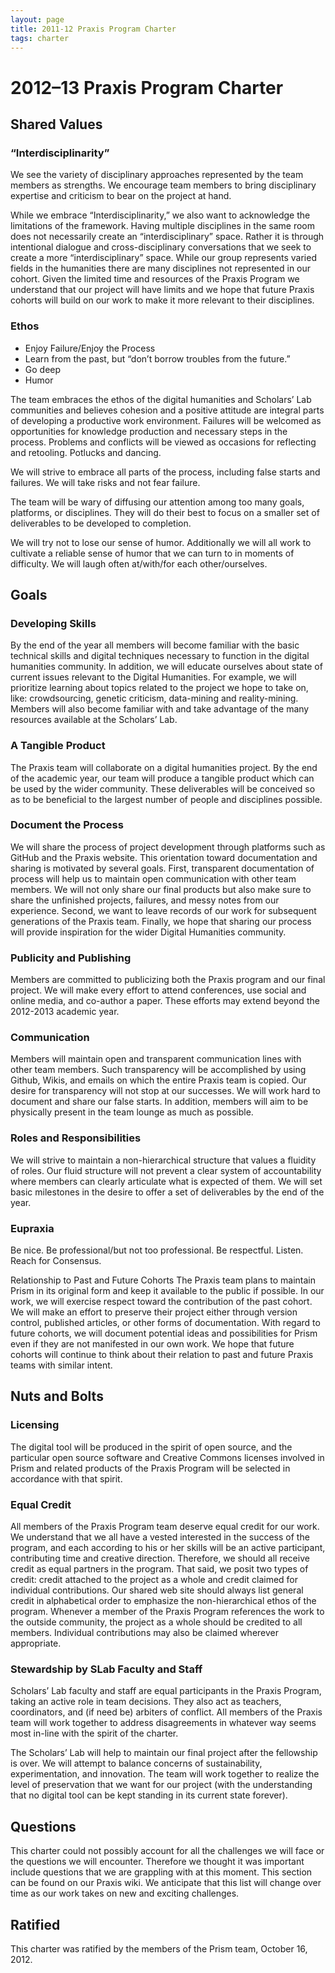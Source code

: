 ```yaml
---
layout: page
title: 2011-12 Praxis Program Charter
tags: charter
---
```


# 2012–13 Praxis Program Charter


## Shared Values

### “Interdisciplinarity”

We see the variety of disciplinary approaches represented by the team members as strengths. We encourage team members to bring disciplinary expertise and criticism to bear on the project at hand.

While we embrace “Interdisciplinarity,” we also want to acknowledge the limitations of the framework.  Having multiple disciplines in the same room does not necessarily create an “interdisciplinary” space.  Rather it is through intentional dialogue and cross-disciplinary conversations that we seek to create a more “interdisciplinary” space.  While our group represents varied fields in the humanities there are many disciplines not represented in our cohort.  Given the limited time and resources of the Praxis Program we understand that our project will have limits and we hope that future Praxis cohorts will build on our work to make it more relevant to their disciplines.

### Ethos

* Enjoy Failure/Enjoy the Process
* Learn from the past, but “don’t borrow troubles from the future.”
* Go deep
* Humor

The team embraces the ethos of the digital humanities and Scholars’ Lab communities and believes cohesion and a positive attitude are integral parts of developing a productive work environment. Failures will be welcomed as opportunities for knowledge production and necessary steps in the process. Problems and conflicts will be viewed as occasions for reflecting and retooling. Potlucks and dancing. 
 
We will strive to embrace all parts of the process, including false starts and failures.  We will take risks and not fear failure.

The team will be wary of diffusing our attention among too many goals, platforms, or disciplines. They will do their best to focus on a smaller set of deliverables to be developed to completion.

We will try not to lose our sense of humor.  Additionally we will all work to cultivate a reliable sense of humor that we can turn to in moments of difficulty.  We will laugh often at/with/for each other/ourselves.


## Goals

### Developing Skills

By the end of the year all members will become familiar with the basic technical skills and digital techniques necessary to function in the digital humanities community.  In addition, we will educate ourselves about state of current issues relevant to the Digital Humanities. For example, we will prioritize learning about topics related to the project we hope to take on, like: crowdsourcing, genetic criticism, data-mining and reality-mining. Members will also become familiar with and take advantage of the many resources available at the Scholars’ Lab.  

### A Tangible Product

The Praxis team will collaborate on a digital humanities project. By the end of the academic year, our team will produce a tangible product which can be used by the wider community. These deliverables will be conceived so as to be beneficial to the largest number of people and disciplines possible.

### Document the Process

We will share the process of project development through platforms such as GitHub and the Praxis website.  This orientation toward documentation and sharing is motivated by several goals.  First, transparent documentation of process will help us to maintain open communication with other team members.  We will not only share our final products but also make sure to share the unfinished projects, failures, and messy notes from our experience.  Second, we want to leave records of our work for subsequent generations of the Praxis team.  Finally, we hope that sharing our process will provide inspiration for the wider Digital Humanities community.

### Publicity and Publishing

Members are committed to publicizing both the Praxis program and our final project.  We will make every effort to attend conferences, use social and online media, and co-author a paper.  These efforts may extend beyond the 2012-2013 academic year.

### Communication

Members will maintain open and transparent communication lines with other team members.  Such transparency will be accomplished by using Github, Wikis, and emails on which the entire Praxis team is copied.  Our desire for transparency will not stop at our successes.  We will work hard to document and share our false starts.  In addition, members will aim to be physically present in the team lounge as much as possible. 

### Roles and Responsibilities

We will strive to maintain a non-hierarchical structure that values a fluidity of roles.  Our fluid structure will not prevent a clear system of accountability where members can clearly articulate what is expected of them.  We will set basic milestones in the desire to offer a set of deliverables by the end of the year.

### Eupraxia

Be nice. Be professional/but not too professional. Be respectful. Listen.  Reach for Consensus.

Relationship to Past and Future Cohorts
The Praxis team plans to maintain Prism in its original form and keep it available to the public if possible. In our work, we will exercise respect toward the contribution of the past cohort.  We will make an effort to preserve their project either through version control, published articles, or other forms of documentation.   With regard to future cohorts, we will document potential ideas and possibilities for Prism even if they are not manifested in our own work.  We hope that future cohorts will continue to think about their relation to past and future Praxis teams with similar intent. 

## Nuts and Bolts

### Licensing

The digital tool will be produced in the spirit of open source, and the particular open source software and Creative Commons licenses involved in Prism and related products of the Praxis Program will be selected in accordance with that spirit.

### Equal Credit

All members of the Praxis Program team deserve equal credit for our work. We understand that we all have a vested interested in the success of the program, and each according to his or her skills will be an active participant, contributing time and creative direction. Therefore, we should all receive credit as equal partners in the program. That said, we posit two types of credit: credit attached to the project as a whole and credit claimed for individual contributions. Our shared web site should always list general credit in alphabetical order to emphasize the non-hierarchical ethos of the program. Whenever a member of the Praxis Program references the work to the outside community, the project as a whole should be credited to all members. Individual contributions may also be claimed wherever appropriate.

### Stewardship by SLab Faculty and Staff

Scholars’ Lab faculty and staff are equal participants in the Praxis Program, taking an active role in team decisions. They also act as teachers, coordinators, and (if need be) arbiters of conflict. All members of the Praxis team will work together to address disagreements in whatever way seems most in-line with the spirit of the charter.

The Scholars’ Lab will help to maintain our final project after the fellowship is over. We will attempt to balance concerns of sustainability, experimentation, and innovation. The team will work together to realize the level of preservation that we want for our project (with the understanding that no digital tool can be kept standing in its current state forever).


## Questions

This charter could not possibly account for all the challenges we will face or the questions we will encounter.  Therefore we thought it was important include questions that we are grappling with at this moment.  This section can be found on our Praxis wiki.  We anticipate that this list will change over time as our work takes on new and exciting challenges.

## Ratified

This charter was ratified by the members of the Prism team, October 16, 2012.

